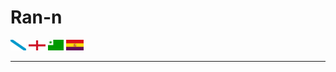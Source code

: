 # Ran-n

[<img src="media/bandeiras/gz-0.svg" width="25" alt="galego" title="Galego">](doc/readme_idiomas/readme_gz.md#Índice) 
[<img src="media/bandeiras/en-0.svg" width="27" alt="english" title="English">](doc/readme_idiomas/readme_en.md#Index) 
[<img src="media/bandeiras/eo-0.svg" width="25" alt="esperanto" title="Esperanto">](doc/readme_idiomas/readme_eo.md#Indekso) 
[<img src="media/bandeiras/cas-0.svg" width="28" alt="castellano" title="Castellano">](doc/readme_idiomas/readme_cas.md#Índice)

---

<!---
## Orixinal
- 👋 Hi, I’m @Ran-n
- 👀 I’m interested in ...
- 🌱 I’m currently learning ...
- 💞️ I’m looking to collaborate on ...
- 📫 How to reach me ...

Ran-n/Ran-n is a ✨ special ✨ repository because its `README.md` (this file) appears on your GitHub profile.
You can click the Preview link to take a look at your changes.
--->

